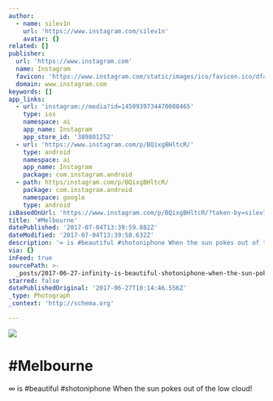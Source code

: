 ```yaml
---
author:
  - name: silev1n
    url: 'https://www.instagram.com/silev1n'
    avatar: {}
related: []
publisher:
  url: 'https://www.instagram.com'
  name: Instagram
  favicon: 'https://www.instagram.com/static/images/ico/favicon.ico/dfa85bb1fd63.ico'
  domain: www.instagram.com
keywords: []
app_links:
  - url: 'instagram://media?id=1450939734470088465'
    type: ios
    namespace: ai
    app_name: Instagram
    app_store_id: '389801252'
  - url: 'https://www.instagram.com/p/BQixgBHltcR/'
    type: android
    namespace: ai
    app_name: Instagram
    package: com.instagram.android
  - path: https/instagram.com/p/BQixgBHltcR/
    package: com.instagram.android
    namespace: google
    type: android
isBasedOnUrl: 'https://www.instagram.com/p/BQixgBHltcR/?taken-by=silev1n'
title: '#Melbourne'
datePublished: '2017-07-04T13:39:59.882Z'
dateModified: '2017-07-04T13:39:58.632Z'
description: '∞ is #beautiful #shotoniphone When the sun pokes out of the low cloud!'
via: {}
inFeed: true
sourcePath: >-
  _posts/2017-06-27-infinity-is-beautiful-shotoniphone-when-the-sun-pokes-out-of-the.md
starred: false
datePublishedOriginal: '2017-06-27T10:14:46.556Z'
_type: Photograph
_context: 'http://schema.org'

---
```

![](https://imgflo.herokuapp.com/graph/2b2431f8e7ba7b0/42eb621d6f35e3913b379cf239336ff6/noop.jpg?input=https%3A%2F%2Fscontent.cdninstagram.com%2Ft51.2885-15%2Fs640x640%2Fsh0.08%2Fe35%2F16585527_1835360440054014_5695746312377466880_n.jpg)

# \#Melbourne

∞ is \#beautiful \#shotoniphone When the sun pokes out of the low cloud!